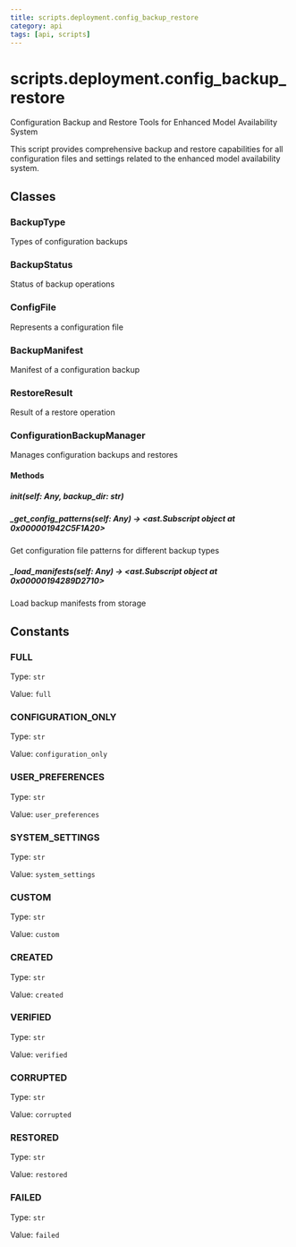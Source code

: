 ```yaml
---
title: scripts.deployment.config_backup_restore
category: api
tags: [api, scripts]
---
```


# scripts.deployment.config_backup_restore

Configuration Backup and Restore Tools for Enhanced Model Availability System

This script provides comprehensive backup and restore capabilities for all
configuration files and settings related to the enhanced model availability system.

## Classes

### BackupType

Types of configuration backups

### BackupStatus

Status of backup operations

### ConfigFile

Represents a configuration file

### BackupManifest

Manifest of a configuration backup

### RestoreResult

Result of a restore operation

### ConfigurationBackupManager

Manages configuration backups and restores

#### Methods

##### __init__(self: Any, backup_dir: str)



##### _get_config_patterns(self: Any) -> <ast.Subscript object at 0x000001942C5F1A20>

Get configuration file patterns for different backup types

##### _load_manifests(self: Any) -> <ast.Subscript object at 0x00000194289D2710>

Load backup manifests from storage

## Constants

### FULL

Type: `str`

Value: `full`

### CONFIGURATION_ONLY

Type: `str`

Value: `configuration_only`

### USER_PREFERENCES

Type: `str`

Value: `user_preferences`

### SYSTEM_SETTINGS

Type: `str`

Value: `system_settings`

### CUSTOM

Type: `str`

Value: `custom`

### CREATED

Type: `str`

Value: `created`

### VERIFIED

Type: `str`

Value: `verified`

### CORRUPTED

Type: `str`

Value: `corrupted`

### RESTORED

Type: `str`

Value: `restored`

### FAILED

Type: `str`

Value: `failed`

